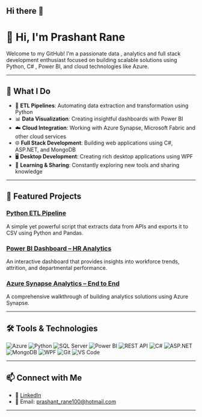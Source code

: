 ## Hi there 👋

# 👋 Hi, I'm Prashant Rane

Welcome to my GitHub! I'm a passionate data , analytics and full stack development enthusiast focused on building scalable solutions using Python, C# , Power BI, and cloud technologies like Azure.


---

## 🚀 What I Do

- 🔄 **ETL Pipelines**: Automating data extraction and transformation using Python
- 📊 **Data Visualization**: Creating insightful dashboards with Power BI
- ☁️ **Cloud Integration**: Working with Azure Synapse, Microsoft Fabric and other cloud services
- 🌐 **Full Stack Development**: Building web applications using C#, ASP.NET, and MongoDB
- 🖥️ **Desktop Development**: Creating rich desktop applications using WPF
- 🧠 **Learning & Sharing**: Constantly exploring new tools and sharing knowledge

---

## 📌 Featured Projects

### [Python ETL Pipeline](https://github.com/Prane23/Python_ETL_Pipeline)
A simple yet powerful script that extracts data from APIs and exports it to CSV using Python and Pandas.

### [Power BI Dashboard – HR Analytics](https://github.com/Prane23/Power-BI-Dashboard-HR-Analytics)
An interactive dashboard that provides insights into workforce trends, attrition, and departmental performance.

### [Azure Synapse Analytics – End to End](https://github.com/Prane23/Azure-Synapse-Analytics_End_to_End)
A comprehensive walkthrough of building analytics solutions using Azure Synapse.

---

## 🛠️ Tools & Technologies

![Azure](https://img.shields.io/badge/-Azure-0078D4?style=flat&logo=m-Azure%20Functions20SQL-0078D4?style=flat&logo=microsoftsqlserver&D4?style=flat&logo=microsoft)
![Python](https://img.shields.io/badge/-Python-3776AB?style=flat&logo=python&logoColor=white)
![SQL Server](https://img.shields.io/badge/-SQL%20Server-CC2927?style=flat&logo=flat&logo=postgres)
![Power BI](https://img.shields.io/badge/-Power%20BI-F2C811?style=flat&logo=powerbi&logoColor=black)
![REST API](https://img.shields.iohields.io/badge/-Web%20API-2196F3?style=flat&logo=dot)
![C#](https://img.shields.io/badge/-C%23-239120?style=flat&logo=c-sharp&logoColor=white)
![ASP.NET](https://img.shields.io/badge/-ASP.NET-512BD4?style=flat&logo=.net&logoColor=white)
![MongoDB](https://img.shields.io/badge/-MongoDB-47A248?style=flat&logo=mongodb&logoColor=white)
![WPF](https://img.shields.io/badge/-WPF-5C2D91?style=flat&logo=windows&logoColor=white)
![Git](https://img.shields.io/badge/-Git-F05032?style=flat&logo=git&logoColor=white)
![VS Code](https://img.shields.io/badge/-VS%20Code-007ACC?style=flat&logo=visualstudiocode&logoColor=white)

---

## 📫 Connect with Me

- 💼 [LinkedIn](https://www.linkedin.com/in/prashant-rane/)
- 📧 Email: prashant_rane100@hotmail.com

---
